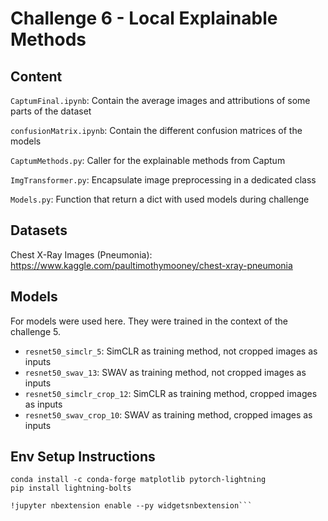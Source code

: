 # Challenge 6 - Local Explainable Methods

## Content

`CaptumFinal.ipynb`: Contain the average images and attributions of some parts of the dataset

`confusionMatrix.ipynb`: Contain the different confusion matrices of the models

`CaptumMethods.py`: Caller for the explainable methods from Captum

`ImgTransformer.py`: Encapsulate image preprocessing in a dedicated class

`Models.py`: Function that return a dict with used models during challenge

## Datasets

Chest X-Ray Images (Pneumonia): <https://www.kaggle.com/paultimothymooney/chest-xray-pneumonia>

## Models

For models were used here. They were trained in the context of the challenge 5.

- `resnet50_simclr_5`: SimCLR as training method, not cropped images as inputs
- `resnet50_swav_13`: SWAV as training method, not cropped images as inputs
- `resnet50_simclr_crop_12`: SimCLR as training method, cropped images as inputs
- `resnet50_swav_crop_10`: SWAV as training method, cropped images as inputs

## Env Setup Instructions

```conda install pytorch torchvision torchaudio cudatoolkit=10.2 captum -c pytorch
conda install -c conda-forge matplotlib pytorch-lightning
pip install lightning-bolts

!jupyter nbextension enable --py widgetsnbextension```
